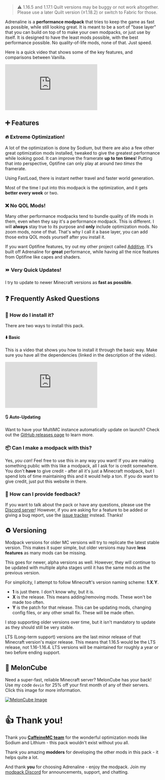 > ⚠️ 1.16.5 and 1.17.1 Quilt versions may be buggy or not work altogether. Please use a later Quilt version (≥1.18.2) or switch to Fabric for those.

Adrenaline is a **performance modpack** that tries to keep the game as fast as possible, while still looking great. It is meant to be a sort of "base layer" that you can build on top of to make your own modpacks, or just use by itself. It is designed to have the least mods possible, with the best performance possible. No quality-of-life mods, none of that. Just speed.

Here is a quick video that shows some of the key features, and comparisons between Vanilla.

<div class="responsive">
  <iframe src="https://www.youtube.com/embed/xiZOyZ-sblw" title="YouTube video player" frameborder="0" allow="accelerometer; autoplay; clipboard-write; encrypted-media; gyroscope; picture-in-picture" allowfullscreen></iframe>
</div>

## ➕ Features
### 🔥 Extreme Optimization!
A lot of the optimization is done by Sodium, but there are also a few other great optimization mods installed, tweaked to give the greatest performance while looking good. It can improve the framerate **up to ten times**! Putting that into perspective, Optifine can only play at around *two times* the framerate.

Using FastLoad, there is instant nether travel and faster world generation.

Most of the time I put into this modpack is the optimization, and it gets **better every week** or two.

### ❌ No QOL Mods!
Many other performance modpacks tend to bundle quality of life mods in them, even when they say it's a performance modpack. This is different. I will **always** stay true to its purpose and **only** include optimization mods. No zoom mods, none of that. That's why I call it a base layer, you can add those extra QOL mods yourself after you install it.

If you want Optifine features, try out my other project called [Additive](https://intergrav.github.io/Additive/). It's built off Adrenaline for **great** performance, while having all the nice features from Optifine like capes and shaders.

### ⏩ Very Quick Updates!
I try to update to newer Minecraft versions as **fast as possible**.

## ❓ Frequently Asked Questions
### 🔧 How do I install it?
There are two ways to install this pack.

#### ⬇️ Basic
This is a video that shows you how to install it through the basic way. Make sure you have all the dependencies (linked in the description of the video).

<div class="responsive">
  <iframe src="https://www.youtube.com/embed/9-hT8V_wCqw" title="YouTube video player" frameborder="0" allow="accelerometer; autoplay; clipboard-write; encrypted-media; gyroscope; picture-in-picture" allowfullscreen></iframe>
</div>

#### 🔃 Auto-Updating
Want to have your MultiMC instance automatically update on launch? Check out the [GitHub releases page](https://github.com/intergrav/Adrenaline/releases) to learn more.

### 📦 Can I make a modpack with this?
Yes, *you can*! Feel free to use this in any way you want! If you are making something public with this like a modpack, all I ask for is credit somewhere. You don't **have** to give credit - after all it's just a Minecraft modpack, but I spend lots of time maintaining this and it would help a ton. If you do want to give credit, just put this website in there.

### 💬 How can I provide feedback?
If you want to talk about the pack or have any questions, please use the [Discord server](https://discord.gg/36Tv44cYte)! However, if you are asking for a feature to be added or giving a bug report, use the [issue tracker](https://github.com/intergrav/Adrenaline/issues) instead. Thanks!

## ♻️ Versioning
Modpack versions for older MC versions will try to replicate the latest stable version. This makes it super simple, but older versions may have **less features** as many mods can be missing.

This goes for newer, alpha versions as well. However, they will continue to be updated with multiple alpha stages until it has the same mods as the previous version.

For simplicity, I attempt to follow Minecraft's version naming scheme: **1**.**X**.**Y**.
* **1** is just there. I don't know why, but it is.
* **X** is the release. This means adding/removing mods. These won't be made too often.
* **Y** is the patch for that release. This can be updating mods, changing config files, or any other small fix. These will be made often.

I stop supporting older versions over time, but it isn't mandatory to update as they should still be very stable.

LTS (Long-term support) versions are the last minor release of that Minecraft version's major release. This means that 1.16.5 would be the LTS release, not 1.16-1.16.4. LTS versions will be maintained for roughly a year or two before ending support.

## 🍉 MelonCube
Need a super-fast, reliable Minecraft server? MelonCube has your back! Use my code `devin` for 25% off your first month of any of their servers. Click this image for more information.

[![MelonCube Image](https://www.meloncube.net/partners/custom-banners/fc383dd6-4bb3-424f-b4fb-f540acb27e8b.png)](https://meloncube.net/devin)

# 👍 Thank you!
Thank you **[CaffeineMC team](https://github.com/CaffeineMC)** for the wonderful optimization mods like Sodium and Lithium - this pack wouldn't exist without you all.

Thank you amazing **modders** for developing the other mods in this pack - it helps quite a lot.

And thank **you** for choosing Adrenaline - enjoy the modpack. Join my [modpack Discord](https://discord.gg/36Tv44cYte) for announcements, support, and chatting.

<script src="https://giscus.app/client.js"
        data-repo="intergrav/adrenaline"
        data-repo-id="R_kgDOHmlZQA"
        data-category="giscus"
        data-category-id="DIC_kwDOHmlZQM4CQfyn"
        data-mapping="pathname"
        data-strict="0"
        data-reactions-enabled="1"
        data-emit-metadata="0"
        data-input-position="top"
        data-theme="light"
        data-lang="en"
        data-loading="lazy"
        crossorigin="anonymous"
        async>
</script>
